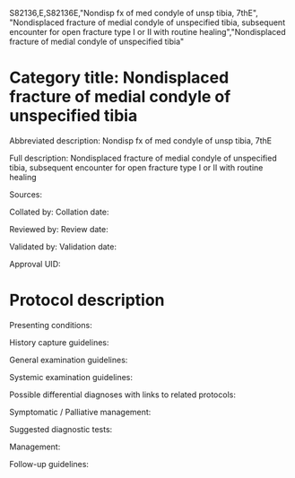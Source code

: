 S82136,E,S82136E,"Nondisp fx of med condyle of unsp tibia, 7thE", "Nondisplaced fracture of medial condyle of unspecified tibia, subsequent encounter for open fracture type I or II with routine healing","Nondisplaced fracture of medial condyle of unspecified tibia"
# Category title: Nondisplaced fracture of medial condyle of unspecified tibia

Abbreviated description: Nondisp fx of med condyle of unsp tibia, 7thE

Full description: Nondisplaced fracture of medial condyle of unspecified tibia, subsequent encounter for open fracture type I or II with routine healing

Sources:

Collated by:
Collation date:

Reviewed by:
Review date:

Validated by:
Validation date:

Approval UID:

# Protocol description

Presenting conditions:

History capture guidelines:

General examination guidelines:

Systemic examination guidelines:

Possible differential diagnoses with links to related protocols:

Symptomatic / Palliative management:

Suggested diagnostic tests:

Management:

Follow-up guidelines:
